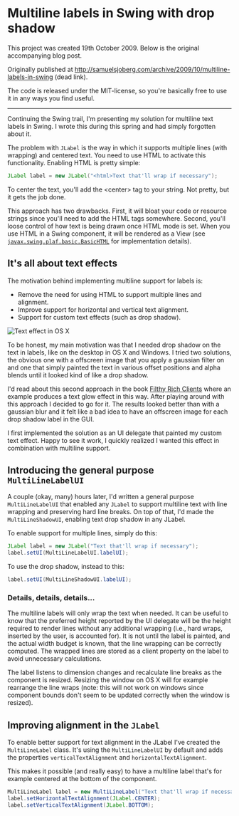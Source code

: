 # Multiline labels in Swing with drop shadow

This project was created 19th October 2009. Below is the original accompanying blog post. 

Originally published at http://samuelsjoberg.com/archive/2009/10/multiline-labels-in-swing (dead link).

The code is released under the MIT-license, so you're basically free to use it in any ways you find useful.

------

Continuing the Swing trail, I'm presenting my solution for multiline text labels in Swing. I wrote this during this spring and had simply forgotten about it.

The problem with `JLabel` is the way in which it supports multiple lines (with wrapping) and centered text. You need to use HTML to activate this functionality. Enabling HTML is pretty simple:

```java
JLabel label = new JLabel("<html>Text that'll wrap if necessary");
```

To center the text, you'll add the &lt;center&gt; tag to your string. Not pretty, but it gets the job done.

This approach has two drawbacks. First, it will bloat your code or resource strings since you'll need to add the HTML tags somewhere. Second, you'll loose control of how text is being drawn once HTML mode is set. When you use HTML in a Swing component, it will be rendered as a View (see [`javax.swing.plaf.basic.BasicHTML`](http://www.j2ee.me/javase/6/docs/api/javax/swing/plaf/basic/BasicHTML.html) for implementation details).

## It's all about text effects

The motivation behind implementing multiline support for labels is:

* Remove the need for using HTML to support multiple lines and alignment.
* Improve support for horizontal and vertical text alignment.
* Support for custom text effects (such as drop shadow).

![Text effect in OS X](https://github.com/sasjo/multiline/dropshadow.png)

To be honest, my main motivation was that I needed drop shadow on the text in labels, like on the desktop in OS X and Windows. I tried two solutions, the obvious one with a offscreen image that you apply a gaussian filter on and one that simply painted the text in various offset positions and alpha blends until it looked kind of like a drop shadow.

I'd read about this second approach in the book [Filthy Rich Clients](http://filthyrichclients.org/) where an example produces a text glow effect in this way. After playing around with this approach I decided to go for it. The results looked better than with a gaussian blur and it felt like a bad idea to have an offscreen image for each drop shadow label in the GUI.

I first implemented the solution as an UI delegate that painted my custom text effect. Happy to see it work, I quickly realized I wanted this effect in combination with multiline support.

## Introducing the general purpose `MultiLineLabelUI`

A couple (okay, many) hours later, I'd written a general purpose `MultiLineLabelUI` that enabled any `JLabel` to support multiline text with line wrapping and preserving hard line breaks. On top of that, I'd made the `MultiLineShadowUI`, enabling text drop shadow in any JLabel.

To enable support for multiple lines, simply do this:

```java
JLabel label = new JLabel("Text that'll wrap if necessary");
label.setUI(MultiLineLabelUI.labelUI);
```

To use the drop shadow, instead to this:

```java
label.setUI(MultiLineShadowUI.labelUI);
```

### Details, details, details...

The multiline labels will only wrap the text when needed. It can be useful to know that the preferred height reported by the UI delegate will be the height required to render lines without any additional wrapping (i.e., hard wraps, inserted by the user, is accounted for). It is not until the label is painted, and the actual width budget is known, that the line wrapping can be correctly computed. The wrapped lines are stored as a client property on the label to avoid unnecessary calculations.

The label listens to dimension changes and recalculate line breaks as the component is resized. Resizing the window on OS X will for example rearrange the line wraps (note: this will not work on windows since component bounds don't seem to be updated correctly when the window is resized).

## Improving alignment in the `JLabel`

To enable better support for text alignment in the JLabel I've created the `MultiLineLabel` class. It's using the `MultiLineLabelUI` by default and adds the properties `verticalTextAlignment` and `horizontalTextAlignment`.

This makes it possible (and really easy) to have a multiline label that's for example centered at the bottom of the component.

```java
MultiLineLabel label = new MultiLineLabel("Text that'll wrap if necessary");
label.setHorizontalTextAlignment(JLabel.CENTER);
label.setVerticalTextAlignment(JLabel.BOTTOM);
```
